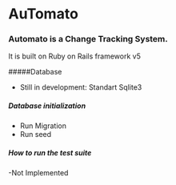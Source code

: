 # AuTomato

### Automato is a Change Tracking System.

It is built on Ruby on Rails framework v5

#####Database
- Still in development: Standart Sqlite3

##### Database initialization
- Run Migration 
- Run seed 

##### How to run the test suite
-Not Implemented
